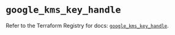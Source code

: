 # `google_kms_key_handle`

Refer to the Terraform Registry for docs: [`google_kms_key_handle`](https://registry.terraform.io/providers/hashicorp/google-beta/6.6.0/docs/resources/google_kms_key_handle).
